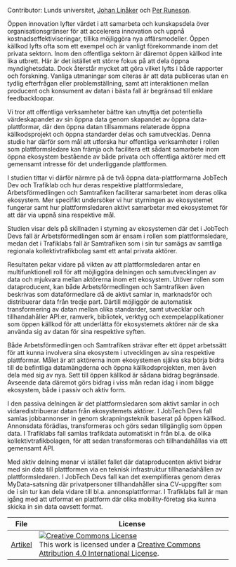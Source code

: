 Contributor: Lunds universitet, [Johan Linåker](http://cs.lth.se/johan-linaker/) och [Per Runeson](http://cs.lth.se/per-runeson/).

Öppen innovation lyfter värdet i att samarbeta och kunskapsdela över organisationsgränser för att accelerera innovation och uppnå kostnadseffektiviseringar, tillika möjliggöra nya affärsmodeller. Öppen källkod lyfts ofta som ett exempel och är vanligt förekommande inom det privata sektorn. Inom den offentliga sektorn är däremot öppen källkod inte lika utbrett. Här är det istället ett större fokus på att dela öppna myndighetsdata. Dock återstår mycket att göra vilket lyfts i både rapporter och forskning. Vanliga utmaningar som citeras är att data publiceras utan en tydlig efterfrågan eller problemställning, samt att interaktionen mellan producent och konsument av datan i bästa fall är begränsad till enklare feedbackloopar.

Vi tror att offentliga verksamheter bättre kan utnyttja det potentiella värdeskapandet av sin öppna data genom skapandet av öppna data-plattformar, där den öppna datan tillsammans relaterade öppna källkodsprojekt och öppna standarder delas och samutvecklas. Denna studie har därför som mål att utforska hur offentliga verksamheter i rollen som plattformsledare kan främja och facilitera ett sådant samarbete inom öppna ekosystem bestående av både privata och offentliga aktörer med ett gemensamt intresse för det underliggande plattformen.

I studien tittar vi därför närmre på de två öppna data-plattformarna JobTech Dev och Trafiklab och hur deras respektive plattformsledare, Arbetsförmedlingen och Samtrafiken faciliterar samarbetet inom deras olika ekosystem. Mer specifikt undersöker vi hur styrningen av ekosystemet fungerar samt hur plattformsledaren aktivt samarbetar med ekosystemet för att där via uppnå sina respektive mål.

Studien visar dels på skillnaden i styrning av ekosystemen där det i JobTech Devs fall är Arbetsförmedlingen som är ensam i rollen som plattformsledare, medan det i Trafiklabs fall är Samtrafiken som i sin tur samägs av samtliga regionala kollektivtrafikbolag samt ett antal privata aktörer.

Resultaten pekar vidare på vikten av att plattformsledaren antar en multifunktionell roll för att möjliggöra delningen och samutvecklingen av data och mjukvara mellan aktörerna inom ett ekosystem. Utöver rollen som dataproducent, kan både Arbetsförmedlingen och Samtrafiken även beskrivas som dataförmedlare då de aktivt samlar in, marknadsför och distribuerar data från tredje part. Därtill möjliggör de automatisk transformering av datan mellan olika standarder, samt utvecklar och tillhandahåller API:er, ramverk, bibliotek, verktyg och exempelapplikationer som öppen källkod för att underlätta för ekosystemets aktörer när de ska använda sig av datan för sina respektive syften.

Både Arbetsförmedlingen och Samtrafiken strävar efter ett öppet arbetssätt för att kunna involvera sina ekosystem i utvecklingen av sina respektive plattformar. Målet är att aktörerna inom ekosystemen själva ska börja bidra till de befintliga datamängderna och öppna källkodsprojekten, men även dela med sig av nya. Sett till öppen källkod är sådana bidrag begränsade. Avseende data däremot görs bidrag i viss mån redan idag i inom bägge ekosystem, både i passiv och aktiv form.

I den passiva delningen är det plattformsledaren som aktivt samlar in och vidaredistribuerar datan från ekosystemets aktörer. I JobTech Devs fall samlas jobbannonser in genom skrapningsteknik baserat på öppen källkod. Annonsdata förädlas, transformeras och görs sedan tillgänglig som öppen data. I Trafiklabs fall samlas trafikdata automatiskt in från bl.a. de olika kollektivtrafikbolagen, för att sedan transformeras och tillhandahållas via ett gemensamt API.

Med aktiv delning menar vi istället fallet där dataproducenten aktivt bidrar med sin data till plattformen via en teknisk infrastruktur tillhanadahållen av plattformsledaren. I JobTech Devs fall kan det exemplifieras genom deras MyData-satsning där privatpersoner tillhandahåller sina CV-uppgifter som de i sin tur kan dela vidare till bl.a. annonsplattformar. I Trafiklabs fall är man igång med att utformat en plattform där olika mobility-företag ska kunna skicka in sin data oavsett format.

| File | License |
| ------ | ------ |
| [Artikel](uploads/4906d174106904b8902edf792092c0e7/EGOV2020.pdf) |  <a rel="license" href="http://creativecommons.org/licenses/by/4.0/"><img alt="Creative Commons License" style="border-width:0" src="https://i.creativecommons.org/l/by/4.0/88x31.png" /></a><br />This work is licensed under a <a rel="license" href="http://creativecommons.org/licenses/by/4.0/">Creative Commons Attribution 4.0 International License</a>. |


